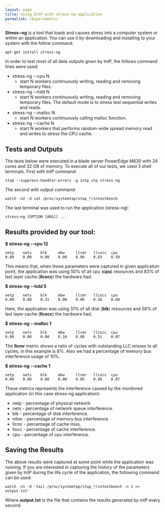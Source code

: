 ```yaml
---
layout: page
title: Using IntP with stress-ng application
permalink: /Experiments/
---
```


**Stress−ng** is a tool that loads and causes stress into a computer system or within an application. You can use it by downloading and installing to your system with the follow command:

```shell
apt-get install stress-ng
```
In order to test most of all data outputs given by IntP, the follows command lines were used:

* stress-ng --cpu N
    * start N workers continuously writing, reading and removing temporary files.
* stress-ng --hdd N
    * start N workers continuously writing, reading and removing temporary files. The default mode is to stress test sequential writes and reads. 
* stress-ng --malloc N
    * start N workers continuously calling malloc function.
* stress-ng --cache N
    * start N workers that performs random-wide spread memory read and writes to stress the CPU cache. 

## Tests and Outputs

The tests below were executed in a blade server PowerEdge M630 with 24 cores and 32 GB of memory. To execute all of our tests, we used 3 shell terminals. First with IntP command:

```shell
stap --suppress-handler-errors -g intp.stp stress-ng
```
 
 The second with output command:

```shell
watch -n2 -d cat /proc/systemtap/stap_*/intestbench
```
 
 The last terminal was used to run the application (stress-ng):

```shell
stress−ng [OPTION [ARG]] ...
```
 
## Results provided by our tool: 

**$ stress-ng --cpu 12**
```shell
netp    nets    blk     mbw     llcmr   llcocc  cpu
0.00    0.00    0.00    0.00    0.00    0.83    0.50
```
This means that, when these parameters were captured in given application point, the application was using 50% of all cpu (**cpu**) resources and 83% of last layer cache (**llcocc**) the hardware had. 

**$ stress-ng --hdd 5**

```shell
netp    nets    blk     mbw     llcmr   llcocc  cpu
0.00    0.00    0.31    0.00    0.00    0.56    0.00
```
Here, the application was using 31% of all disk (**blk**) resources and 56% of last layer cache (**llcocc**) the hardware had.

**$ stress-ng --malloc 1**

```shell
netp    nets    blk     mbw     llcmr   llcocc  cpu
0.00    0.00    0.00    0.10    0.08    0.51    0.07
```
The **llcmr** metric shows a ratio of cycles with outstanding LLC misses to all cycles, in this example is 8%. Also we had a percentage of memory bus interference usage of 10%.

**$ stress-ng --cache 1**

```shell
netp    nets    blk     mbw     llcmr   llcocc  cpu
0.00    0.00    0.00    0.00    0.05    0.89    0.07
```

These metrics represents the interference caused by the monitored application (in this case stress-ng application): 

* netp - percentage of physical network
* nets - percentage of network queue interference.
* blk - percentage of disk interference.
* mbw - percentage of memory bus interference.
* llcmr - percentage of cache miss.
* llocc - percentage of cache interference.
* cpu - percentage of cpu interference.

## Saving the Results

The above results were captured at some point while the application was running. If you are interested in capturing the history of the parameters given by IntP during the life cycle of the application, the following command can be used:

```shell
watch -n1 -d 'tail /proc/systemtap/stap_*/intestbench -n 1 >> output.txt'
```

Where **output.txt** is the file that contains the results generated by intP every second.
